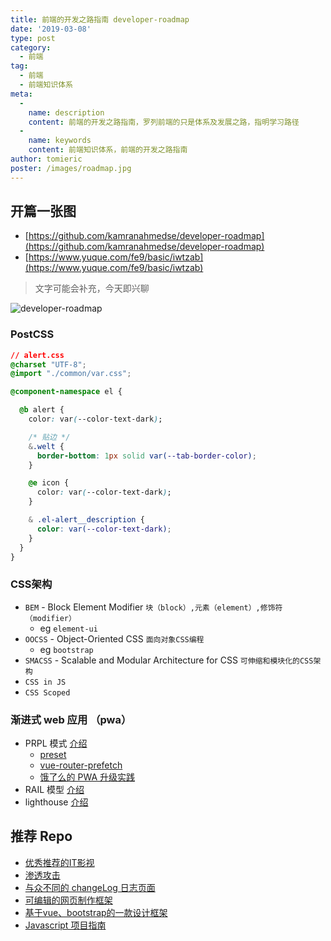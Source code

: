 ```yaml
---
title: 前端的开发之路指南 developer-roadmap
date: '2019-03-08'
type: post
category:
  - 前端
tag:
  - 前端
  - 前端知识体系
meta:
  -
    name: description
    content: 前端的开发之路指南，罗列前端的只是体系及发展之路，指明学习路径
  -
    name: keywords
    content: 前端知识体系，前端的开发之路指南
author: tomieric
poster: /images/roadmap.jpg
---
```


## 开篇一张图

* [https://github.com/kamranahmedse/developer-roadmap](https://github.com/kamranahmedse/developer-roadmap)
* [https://www.yuque.com/fe9/basic/iwtzab](https://www.yuque.com/fe9/basic/iwtzab)

> 文字可能会补充，今天即兴聊

![developer-roadmap](https://raw.githubusercontent.com/ccloli/developer-roadmap-zh-CN/master/images/frontend.png)

### PostCSS

```css
// alert.css
@charset "UTF-8";
@import "./common/var.css";

@component-namespace el {

  @b alert {
    color: var(--color-text-dark);

    /* 贴边 */
    &.welt {
      border-bottom: 1px solid var(--tab-border-color);
    }

    @e icon {
      color: var(--color-text-dark);
    }

    & .el-alert__description {
      color: var(--color-text-dark);
    }
  }
}
```

### CSS架构

- `BEM` - Block Element Modifier `块（block）,元素（element）,修饰符（modifier）`
  - eg `element-ui`
- `OOCSS` - Object-Oriented CSS `面向对象CSS编程`
  - eg `bootstrap`
- `SMACSS` - Scalable and Modular Architecture for CSS `可伸缩和模块化的CSS架构`
- `CSS in JS`
- `CSS Scoped`

### 渐进式 web 应用 （pwa）

* PRPL 模式 [介绍](https://developers.google.com/web/fundamentals/performance/prpl-pattern/?hl=zh-cn)
  * [preset](https://github.com/baiyang-co/vue-cli-preset-kz/blob/master/generator/templates/default/vue.config.js#L103)
  * [vue-router-prefetch](https://github.com/egoist/vue-router-prefetch) 
  * [饿了么的 PWA 升级实践](https://huangxuan.me/2017/07/12/upgrading-eleme-to-pwa/)
* RAIL 模型 [介绍](https://developers.google.com/web/fundamentals/performance/rail)
* lighthouse [介绍](https://developers.google.com/web/tools/lighthouse/)

## 推荐 Repo

* [优秀推荐的IT影视](https://github.com/greybax/awesome-IT-films)
* [渗透攻击](https://github.com/Micropoor/Micro8)
* [与众不同的 changeLog 日志页面](https://github.com/egoist/loglive)
* [可编辑的网页制作框架](https://github.com/artf/grapesjs)
* [基于vue、bootstrap的一款设计框架](https://github.com/creativetimofficial/vue-argon-design-system)
* [Javascript 项目指南](https://github.com/elsewhencode/project-guidelines/blob/master/README-zh.md)